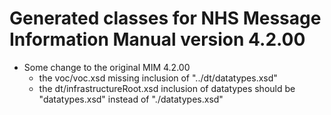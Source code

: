 ﻿# Generated classes for NHS Message Information Manual version 4.2.00
- Some change to the original MIM 4.2.00
  - the voc/voc.xsd missing inclusion of "../dt/datatypes.xsd"
  - the dt/infrastructureRoot.xsd inclusion of datatypes should be "datatypes.xsd" instead of "./datatypes.xsd"